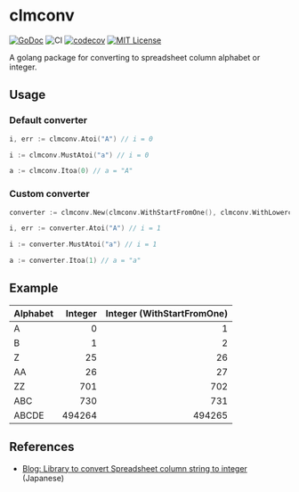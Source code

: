 # clmconv

[![GoDoc](https://godoc.org/github.com/takuoki/clmconv?status.svg)](https://godoc.org/github.com/takuoki/clmconv)
![CI](https://github.com/takuoki/clmconv/actions/workflows/auto-test.yml/badge.svg)
[![codecov](https://codecov.io/gh/takuoki/clmconv/branch/main/graph/badge.svg)](https://codecov.io/gh/takuoki/clmconv)
[![MIT License](http://img.shields.io/badge/license-MIT-blue.svg?style=flat)](LICENSE)

A golang package for converting to spreadsheet column alphabet or integer.

## Usage

### Default converter

```go
i, err := clmconv.Atoi("A") // i = 0
```

```go
i := clmconv.MustAtoi("a") // i = 0
```

```go
a := clmconv.Itoa(0) // a = "A"
```

### Custom converter

```go
converter := clmconv.New(clmconv.WithStartFromOne(), clmconv.WithLowercase())
```

```go
i, err := converter.Atoi("A") // i = 1
```

```go
i := converter.MustAtoi("a") // i = 1
```

```go
a := converter.Itoa(1) // a = "a"
```

## Example

| Alphabet | Integer | Integer (WithStartFromOne) |
| :------- | ------: | -------------------------: |
| A        |       0 |                          1 |
| B        |       1 |                          2 |
| Z        |      25 |                         26 |
| AA       |      26 |                         27 |
| ZZ       |     701 |                        702 |
| ABC      |     730 |                        731 |
| ABCDE    |  494264 |                     494265 |

## References

- [Blog: Library to convert Spreadsheet column string to integer](https://medium.com/veltra-engineering/library-to-convert-spreadsheet-column-string-to-integer-72a6562c5f5c) (Japanese)
